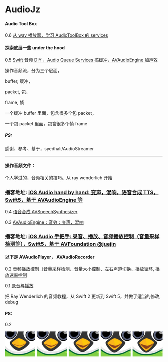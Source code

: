 # AudioJz


#### Audio Tool Box

0.6 [从 wav 播放器，学习 AudioToolBox 的 services](https://juejin.cn/post/6899080975817375751)



#### 探索底层一些 under the hood

0.5 [Swift 音频 DIY ，Audio Queue Services 搞缓冲，AVAudioEngine 加声效](https://juejin.im/post/5e52a5c55188254940670156)

操作音频流，分为三个层面，

buffer, 缓冲，

packet, 包，

frame, 帧


一个缓冲 buffer 里面，包含很多个包 packet，

一个包 packet 里面，包含很多个帧 frame 

##### PS:


感谢、参考、基于，syedhali/AudioStreamer

<hr>

#### 操作音频文件：

个人学过的，音频相关的技巧。从 ray wenderlich 开始



### 播客地址:     [iOS Audio hand by hand: 变声，混响，语音合成 TTS，Swift5，基于 AVAudioEngine 等](https://juejin.im/post/5d964922e51d4577ee4f4808)


0.4 [语音合成 AVSpeechSynthesizer](https://github.com/BoxDengJZ/AudioJz/archive/v0.04.zip)

0.3 [AVAudioEngine：音效：变声，混响](https://github.com/BoxDengJZ/AudioJz/archive/v0.03.zip)

### 播客地址:     [iOS Audio 手把手: 录音、播放、音频播放控制（音量采样检测等），Swift5，基于 AVFoundation @juejin](https://juejin.im/post/5d94abb76fb9a04e252c819c)

#### 以下是 AVAudioPlayer， AVAudioRecorder

0.2 [音频播放控制（音量采样检测、音量大小控制、左右声道切换、播放循环, 播放速率控制](https://github.com/BoxDengJZ/AudioJz/archive/v0.02.zip)


0.1 [录音与播放](https://github.com/BoxDengJZ/AudioJz/archive/v0.01.zip)


把 Ray Wenderlich 的音频教程，从 Swift 2 更新到 Swift 5，并做了适当的修改, debug




#### PS:

0.2 


<p align="center" >
  <img src="https://raw.githubusercontent.com/BoxDengJZ/AudioJz/master/imgs/five.png">
</p>
